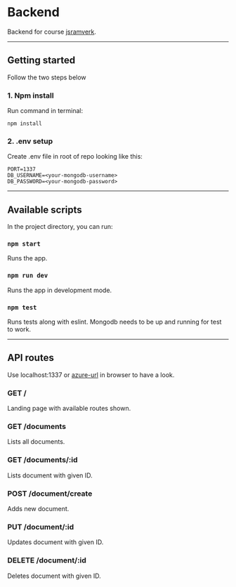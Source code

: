 # Backend

Backend for course [jsramverk](https://jsramverk.se/).

-----------------------------

## Getting started
Follow the two steps below

### 1. Npm install
Run command in terminal:

```
npm install
```

### 2. .env setup
Create .env file in root of repo looking like this:

```
PORT=1337
DB_USERNAME=<your-mongodb-username>
DB_PASSWORD=<your-mongodb-password>
```

-----------------------------

## Available scripts
In the project directory, you can run:

### `npm start`
Runs the app.

### `npm run dev`
Runs the app in development mode.

### `npm test`
Runs tests along with eslint. Mongodb needs to be up and running for test to work.

-----------------------------

## API routes
Use localhost:1337 or [azure-url](https://jsramverk-chsc22-ace2bxdsdxfnavfc.northeurope-01.azurewebsites.net/) in browser to have a look.

### GET /
Landing page with available routes shown.

### GET /documents
Lists all documents.

### GET /documents/:id
Lists document with given ID.

### POST /document/create
Adds new document.

### PUT /document/:id
Updates document with given ID.

### DELETE /document/:id
Deletes document with given ID.